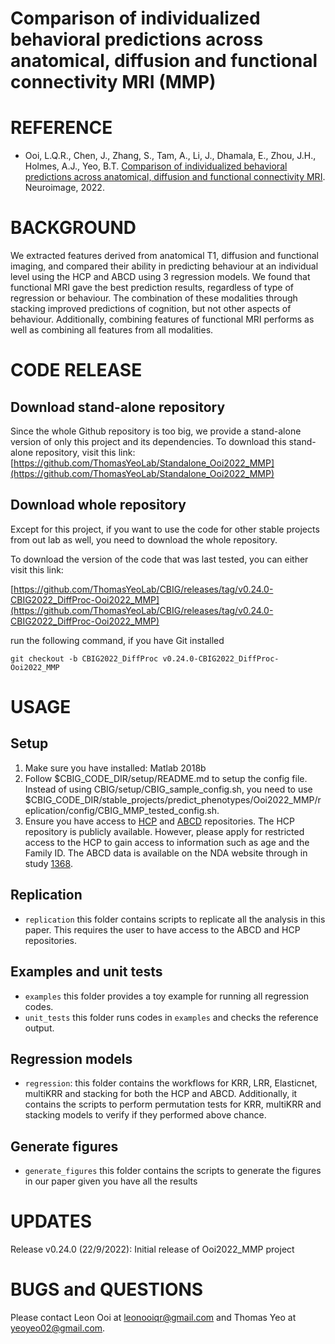 # Comparison of individualized behavioral predictions across anatomical, diffusion and functional connectivity MRI (MMP)
# REFERENCE
* Ooi, L.Q.R., Chen, J., Zhang, S., Tam, A., Li, J., Dhamala, E., Zhou, J.H., Holmes, A.J., Yeo, B.T. [Comparison of individualized behavioral predictions across anatomical, diffusion and functional connectivity MRI](https://doi.org/10.1016/j.neuroimage.2022.119636). Neuroimage, 2022. 

# BACKGROUND
We extracted features derived from anatomical T1, diffusion and functional imaging, and compared their ability in predicting behaviour at an individual level using the HCP and ABCD using 3 regression models. We found that functional MRI gave the best prediction results, regardless of type of regression or behaviour. The combination of these modalities through stacking improved predictions of cognition, but not other aspects of behaviour. Additionally, combining features of functional MRI performs as well as combining all features from all modalities. 

# CODE RELEASE
## Download stand-alone repository
Since the whole Github repository is too big, we provide a stand-alone version of only this project and its dependencies. To download this stand-alone repository, visit this link: [https://github.com/ThomasYeoLab/Standalone_Ooi2022_MMP](https://github.com/ThomasYeoLab/Standalone_Ooi2022_MMP)

## Download whole repository
Except for this project, if you want to use the code for other stable projects from out lab as well, you need to download the whole repository.

To download the version of the code that was last tested, you can either visit this link: 

[https://github.com/ThomasYeoLab/CBIG/releases/tag/v0.24.0-CBIG2022_DiffProc-Ooi2022_MMP](https://github.com/ThomasYeoLab/CBIG/releases/tag/v0.24.0-CBIG2022_DiffProc-Ooi2022_MMP)

run the following command, if you have Git installed

```
git checkout -b CBIG2022_DiffProc v0.24.0-CBIG2022_DiffProc-Ooi2022_MMP
```

# USAGE
## Setup
1. Make sure you have installed: Matlab 2018b
2. Follow $CBIG_CODE_DIR/setup/README.md to setup the config file. Instead of using CBIG/setup/CBIG_sample_config.sh, you need to use $CBIG_CODE_DIR/stable_projects/predict_phenotypes/Ooi2022_MMP/replication/config/CBIG_MMP_tested_config.sh.
3. Ensure you have access to [HCP](https://github.com/ThomasYeoLab/Ooi2022_MMP_HCP) and [ABCD](https://dx.doi.org/10.15154/1523482) repositories. The HCP repository is publicly available. However, please apply for restricted access to the HCP to gain access to information such as age and the Family ID. The ABCD data is available on the NDA website through in study [1368](https://dx.doi.org/10.15154/1523482).

## Replication
* `replication` this folder contains scripts to replicate all the analysis in this paper. This requires the user to have access to the ABCD and HCP repositories.

## Examples and unit tests
* `examples` this folder provides a toy example for running all regression codes.
* `unit_tests` this folder runs codes in `examples` and checks the reference output.

## Regression models
* `regression`: this folder contains the workflows for KRR, LRR, Elasticnet, multiKRR and stacking for both the HCP and ABCD. Additionally, it contains the scripts to perform permutation tests for KRR, multiKRR and stacking models to verify if they performed above chance.
## Generate figures 
* `generate_figures` this folder contains the scripts to generate the figures in our paper given you have all the results


# UPDATES
Release v0.24.0 (22/9/2022): Initial release of Ooi2022_MMP project

# BUGS and QUESTIONS
Please contact Leon Ooi at leonooiqr@gmail.com and Thomas Yeo at yeoyeo02@gmail.com.
